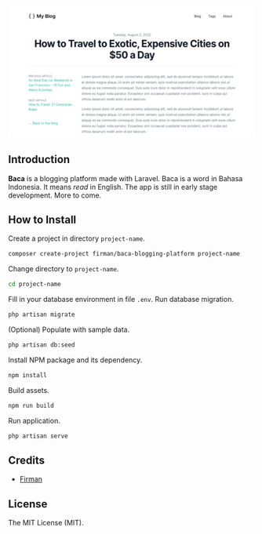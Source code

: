 <p align="center"><img src="https://raw.githubusercontent.com/jscoder-io/baca-blogging-platform/master/storage/screenshot.png" width="700"></p>

## Introduction

**Baca** is a blogging platform made with Laravel. Baca is a word in Bahasa Indonesia. It means _read_ in English. The app is still in early stage development. More to come.

## How to Install

Create a project in directory `project-name`.
``` bash
composer create-project firman/baca-blogging-platform project-name
```
Change directory to `project-name`.
``` bash
cd project-name
```
Fill in your database environment in file `.env`. Run database migration.
``` bash
php artisan migrate
```
(Optional) Populate with sample data.
``` bash
php artisan db:seed
```
Install NPM package and its dependency.
``` bash
npm install
```
Build assets.
``` bash
npm run build
```
Run application.
``` bash
php artisan serve
```

## Credits

- [Firman](https://github.com/jscoder-io)

## License

The MIT License (MIT).